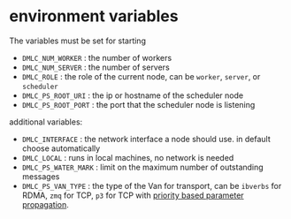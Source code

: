 # environment variables

The variables must be set for starting

- `DMLC_NUM_WORKER` : the number of workers
- `DMLC_NUM_SERVER` : the number of servers
- `DMLC_ROLE` : the role of the current node, can be `worker`, `server`, or `scheduler`
- `DMLC_PS_ROOT_URI` : the ip or hostname of the scheduler node
- `DMLC_PS_ROOT_PORT` : the port that the scheduler node is listening

additional variables:

- `DMLC_INTERFACE` : the network interface a node should use. in default choose
  automatically
- `DMLC_LOCAL` : runs in local machines, no network is needed
- `DMLC_PS_WATER_MARK`  : limit on the maximum number of outstanding messages
- `DMLC_PS_VAN_TYPE` : the type of the Van for transport, can be `ibverbs` for RDMA, `zmq` for TCP, `p3` for TCP with [priority based parameter propagation](https://proceedings.mlsys.org/paper/2019/hash/d09bf41544a3365a46c9077ebb5e35c3-Abstract.html).